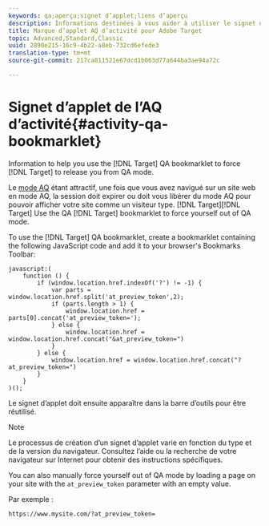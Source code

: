 ```yaml
---
keywords: qa;aperçu;signet d’applet;liens d’aperçu
description: Informations destinées à vous aider à utiliser le signet d’applet AQ d’Adobe Target pour forcer Target à vous libérer du mode AQ.
title: Marque d’applet AQ d’activité pour Adobe Target
topic: Advanced,Standard,Classic
uuid: 2890e215-16c9-4b22-a8eb-732cd6efede3
translation-type: tm+mt
source-git-commit: 217ca811521e67dcd1b063d77a644ba3ae94a72c

---
```



# Signet d’applet de l’AQ d’activité{#activity-qa-bookmarklet}

Information to help you use the [!DNL Target] QA bookmarklet to force [!DNL Target] to release you from QA mode.

Le [mode AQ](../../c-activities/c-activity-qa/activity-qa.md#concept_9329EF33DE7D41CA9815C8115DBC4E40) étant attractif, une fois que vous avez navigué sur un site web en mode AQ, la session doit expirer ou doit vous libérer du mode AQ pour pouvoir afficher votre site comme un visiteur type. [!DNL Target][!DNL Target] Use the QA [!DNL Target] bookmarklet to force yourself out of QA mode.

To use the [!DNL Target] QA bookmarklet, create a bookmarklet containing the following JavaScript code and add it to your browser's Bookmarks Toolbar:

```
javascript:(
    function () {
        if (window.location.href.indexOf('?') != -1) {
            var parts = window.location.href.split('at_preview_token',2);
            if (parts.length > 1) {
                window.location.href = parts[0].concat('at_preview_token=');
            } else {
                window.location.href = window.location.href.concat("&at_preview_token=")
            }
        } else {
            window.location.href = window.location.href.concat("?at_preview_token=")
        }
    }
)();
```

Le signet d’applet doit ensuite apparaître dans la barre d’outils pour être réutilisé.

>[!NOTE]
>
>Le processus de création d’un signet d’applet varie en fonction du type et de la version du navigateur. Consultez l’aide ou la recherche de votre navigateur sur Internet pour obtenir des instructions spécifiques.

You can also manually force yourself out of QA mode by loading a page on your site with the `at_preview_token` parameter with an empty value.

Par exemple :

`https://www.mysite.com/?at_preview_token=`
